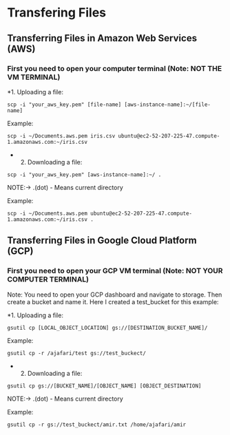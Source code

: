 # Transfering Files 

## Transferring Files in Amazon Web Services (AWS)


### First you need to open your computer terminal (Note: NOT THE VM TERMINAL)

*1. Uploading a file:
```
scp -i "your_aws_key.pem" [file-name] [aws-instance-name]:~/[file-name]
```

Example:
```
scp -i ~/Documents.aws.pem iris.csv ubuntu@ec2-52-207-225-47.compute-1.amazonaws.com:~/iris.csv
```
* 2. Downloading a file:
```
scp -i "your_aws_key.pem" [aws-instance-name]:~/ .
```
NOTE:->  .(dot) - Means current directory

Example:
```
scp -i ~/Documents.aws.pem ubuntu@ec2-52-207-225-47.compute-1.amazonaws.com:~/iris.csv .
```


## Transferring Files in Google Cloud Platform (GCP)


### First you need to open your GCP VM terminal (Note: NOT YOUR COMPUTER TERMINAL)
Note: You need to open your GCP dashboard and navigate to storage. Then create a bucket and name it. Here I created a test_bucket for this example:

*1. Uploading a file:
```
gsutil cp [LOCAL_OBJECT_LOCATION] gs://[DESTINATION_BUCKET_NAME]/
```

Example:
```
gsutil cp -r /ajafari/test gs://test_buckect/
```
* 2. Downloading a file:
```
gsutil cp gs://[BUCKET_NAME]/[OBJECT_NAME] [OBJECT_DESTINATION]
```
NOTE:->  .(dot) - Means current directory

Example:
```
gsutil cp -r gs://test_buckect/amir.txt /home/ajafari/amir
```

